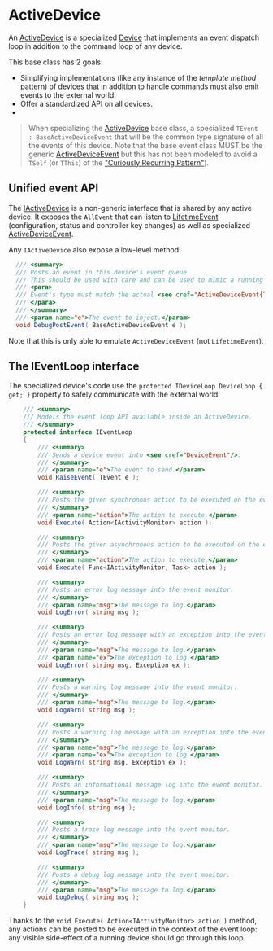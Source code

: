 # ActiveDevice

An [ActiveDevice](ActiveDevice.cs) is a specialized [Device](../Device/Device.cs) that implements
an event dispatch loop in addition to the command loop of any device.

This base class has 2 goals:
- Simplifying implementations (like any instance of the *template method* pattern) of devices that in
addition to handle commands must also emit events to the external world.
- Offer a standardized API on all devices.
- 
> When specializing the [ActiveDevice](ActiveDevice.cs) base class, a specialized `TEvent : BaseActiveDeviceEvent` 
> that will be the common type signature of all the events of this device.
> Note that the base event class MUST be the generic [ActiveDeviceEvent](ActiveDeviceEvent.cs) but this has not been
> modeled to avoid a `TSelf` (or `TThis`) of the ["Curiously Recurring Pattern"](https://en.wikipedia.org/wiki/Curiously_recurring_template_pattern)).

## Unified event API

The [IActiveDevice](IActiveDevice.cs) is a non-generic interface that is shared by any active device. It exposes the `AllEvent`
that can listen to [LifetimeEvent](../Device/LifetimeEvent/DeviceLifetimeEvent.cs) (configuration, status and controller key changes)
as well as specialized [ActiveDeviceEvent](ActiveDeviceEvent.cs).

Any `IActiveDevice` also expose a low-level method:

```csharp
  /// <summary>
  /// Posts an event in this device's event queue.
  /// This should be used with care and can be used to mimic a running device.
  /// <para>
  /// Event's type must match the actual <see cref="ActiveDeviceEvent{TDevice}"/> type otherwise an <see cref="InvalidCastException"/> is thrown.
  /// </para>
  /// </summary>
  /// <param name="e">The event to inject.</param>
  void DebugPostEvent( BaseActiveDeviceEvent e );
```

Note that this is only able to emulate `ActiveDeviceEvent` (not `LifetimeEvent`).

## The IEventLoop interface

The specialized device's code use the `protected IDeviceLoop DeviceLoop { get; }` property
to safely communicate with the external world: 

```csharp
    /// <summary>
    /// Models the event loop API available inside an ActiveDevice.
    /// </summary>
    protected interface IEventLoop
    {
        /// <summary>
        /// Sends a device event into <see cref="DeviceEvent"/>.
        /// </summary>
        /// <param name="e">The event to send.</param>
        void RaiseEvent( TEvent e );

        /// <summary>
        /// Posts the given synchronous action to be executed on the event loop.
        /// </summary>
        /// <param name="action">The action to execute.</param>
        void Execute( Action<IActivityMonitor> action );

        /// <summary>
        /// Posts the given asynchronous action to be executed on the event loop.
        /// </summary>
        /// <param name="action">The action to execute.</param>
        void Execute( Func<IActivityMonitor, Task> action );

        /// <summary>
        /// Posts an error log message into the event monitor.
        /// </summary>
        /// <param name="msg">The message to log.</param>
        void LogError( string msg );

        /// <summary>
        /// Posts an error log message with an exception into the event monitor.
        /// </summary>
        /// <param name="msg">The message to log.</param>
        /// <param name="ex">The exception to log.</param>
        void LogError( string msg, Exception ex );

        /// <summary>
        /// Posts a warning log message into the event monitor.
        /// </summary>
        /// <param name="msg">The message to log.</param>
        void LogWarn( string msg );

        /// <summary>
        /// Posts a warning log message with an exception into the event monitor.
        /// </summary>
        /// <param name="msg">The message to log.</param>
        /// <param name="ex">The exception to log.</param>
        void LogWarn( string msg, Exception ex );

        /// <summary>
        /// Posts an informational message log into the event monitor.
        /// </summary>
        /// <param name="msg">The message to log.</param>
        void LogInfo( string msg );

        /// <summary>
        /// Posts a trace log message into the event monitor.
        /// </summary>
        /// <param name="msg">The message to log.</param>
        void LogTrace( string msg );

        /// <summary>
        /// Posts a debug log message into the event monitor.
        /// </summary>
        /// <param name="msg">The message to log.</param>
        void LogDebug( string msg );
    }
```

Thanks to the `void Execute( Action<IActivityMonitor> action )` method, any actions can be posted
to be executed in the context of the event loop: any visible side-effect of a running device should go
through this loop.


